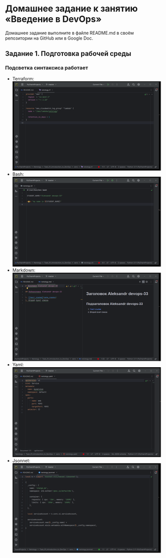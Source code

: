 # Домашнее задание к занятию «Введение в DevOps»


Домашнее задание выполните в файле README.md в своём репозитории на GitHub или в Google Doc.

     
## Задание 1. Подготовка рабочей среды
 

### Подсветка синтаксиса работает

* Terraform: ![Terraform](img/terraform.png)
* Bash: ![bahs](img/bash.png)
* Markdown: ![markdown](img/markdown.png)
* Yaml: ![Yaml](img/yaml.png)
* Jsonnet: ![Jsonnet](img/jsonnet.png)

